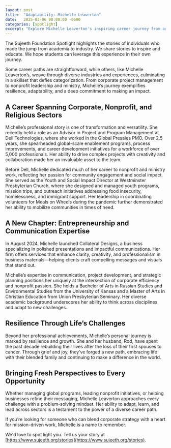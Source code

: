 ```yaml
---
layout: post
title:  "Adaptability: Michelle Leaverton"
date:   2025-03-06 00:00:00 -0600
categories: [spotlight]
excerpt: "Explore Michelle Leaverton's inspiring career journey from academia to industry, showcasing her resilience and adaptability. Learn how she transitioned from corporate project management at Dell Technologies to nonprofit leadership and ministry, and eventually launched her own business, Collateral Designs. Discover practical tips for students on building experience, embracing challenges, and making a positive impact in their professional lives."
---
```

The Sujeeth Foundation Spotlight highlights the stories of individuals who made the jump from academia to industry.  We share stories to inspire and educate.  We hope students can leverage this experience in their own journey.

Some career paths are straightforward, while others, like Michelle Leaverton’s, weave through diverse industries and experiences, culminating in a skillset that defies categorization. From corporate project management to nonprofit leadership and ministry, Michelle’s journey exemplifies resilience, adaptability, and a deep commitment to making an impact.

## A Career Spanning Corporate, Nonprofit, and Religious Sectors
Michelle’s professional story is one of transformation and versatility. She recently held a role as an Advisor in Project and Program Management at Dell Technologies, where she worked in the Global Presales PMO. Over 2.5 years, she spearheaded global-scale enablement programs, process improvements, and career development initiatives for a workforce of over 5,000 professionals. Her ability to drive complex projects with creativity and collaboration made her an invaluable asset to the team.

Before Dell, Michelle dedicated much of her career to nonprofit and ministry work, reflecting her passion for community engagement and social impact. She served as the Youth and Social Impact Director at Westminster Presbyterian Church, where she designed and managed youth programs, mission trips, and outreach initiatives addressing food insecurity, homelessness, and immigrant support. Her leadership in coordinating volunteers for Meals on Wheels during the pandemic further demonstrated her ability to mobilize communities in times of need.

## A New Chapter: Entrepreneurship and Communication Expertise
In August 2024, Michelle launched Collateral Designs, a business specializing in polished presentations and impactful communications. Her firm offers services that enhance clarity, creativity, and professionalism in business materials—helping clients craft compelling messages and visuals that stand out.

Michelle’s expertise in communication, project development, and strategic planning positions her uniquely at the intersection of corporate efficiency and nonprofit passion. She holds a Bachelor of Arts in Russian Studies and Environmental Studies from the University of Kansas and a Master of Arts in Christian Education from Union Presbyterian Seminary. Her diverse academic background underscores her ability to think across disciplines and adapt to new challenges.

## Resilience Through Life’s Challenges
Beyond her professional achievements, Michelle’s personal journey is marked by resilience and growth. She and her husband, Rod, have spent the past decade rebuilding their lives after the loss of their first spouses to cancer. Through grief and joy, they’ve forged a new path, embracing life with their blended family and continuing to make a difference in the world.

## Bringing Fresh Perspectives to Every Opportunity
Whether managing global programs, leading nonprofit initiatives, or helping businesses refine their messaging, Michelle Leaverton approaches every challenge with a problem-solving mindset. Her ability to adapt, learn, and lead across sectors is a testament to the power of a diverse career path.

If you’re looking for someone who can blend corporate strategy with a heart for mission-driven work, Michelle is a name to remember.

We'd love to spot light you.  Tell us your story at [https://www.sujeeth.org/stories](https://www.sujeeth.org/stories).
